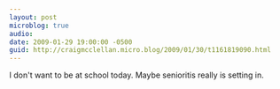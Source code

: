 ```yaml
---
layout: post
microblog: true
audio: 
date: 2009-01-29 19:00:00 -0500
guid: http://craigmcclellan.micro.blog/2009/01/30/t1161819090.html
---
```

I don't want to be at school today.  Maybe senioritis really is setting in.
